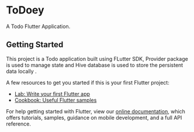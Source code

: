 # ToDoey

A Todo Flutter Application.

## Getting Started

This project is a Todo application built using FLutter SDK, Provider package is used to manage state and Hive database is used to store the persistent data locally .

A few resources to get you started if this is your first Flutter project:

- [Lab: Write your first Flutter app](https://flutter.dev/docs/get-started/codelab)
- [Cookbook: Useful Flutter samples](https://flutter.dev/docs/cookbook)

For help getting started with Flutter, view our
[online documentation](https://flutter.dev/docs), which offers tutorials,
samples, guidance on mobile development, and a full API reference.
